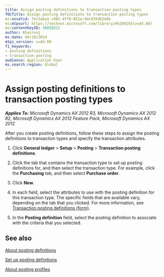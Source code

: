 ```yaml
---
title: Assign posting definitions to transaction posting types
TOCTitle: Assign posting definitions to transaction posting types
ms:assetid: 7ec3a6a1-c082-4ff8-851a-ddc835db2e6b
ms:mtpsurl: https://technet.microsoft.com/library/Hh209293(v=AX.60)
ms:contentKeyID: 36058321
author: Khairunj
ms.date: 04/18/2014
mtps_version: v=AX.60
f1_keywords:
- posting definitions
- transaction posting
audience: Application User
ms.search.region: Global
---
```


# Assign posting definitions to transaction posting types 


_**Applies To:** Microsoft Dynamics AX 2012 R3, Microsoft Dynamics AX 2012 R2, Microsoft Dynamics AX 2012 Feature Pack, Microsoft Dynamics AX 2012_

After you create posting definitions, follow these steps to assign the posting definitions to transaction types and specify the transaction attributes.

1.  Click **General ledger** \> **Setup** \> **Posting** \> **Transaction posting definitions**.

2.  Click the tab that contains the transaction type to set up posting definitions for, and then select the transaction type. For example, click the **Purchasing** tab, and then select **Purchase order**.

3.  Click **New**.

4.  In each field, select the attributes to use with the posting definition for this transaction type. The specific fields that are available vary, depending on the tab that you clicked. For more information, see [Transaction posting definitions (form)](https://technet.microsoft.com/library/hh242550\(v=ax.60\)).

5.  In the **Posting definition** field, select the posting definition to associate with the criteria that you selected.

## See also

[About posting definitions](about-posting-definitions.md)

[Set up posting definitions](set-up-posting-definitions.md)

[About posting profiles](about-posting-profiles.md)

  


